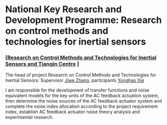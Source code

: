 # National Key Research and Development Programme: Research on control methods and technologies for inertial sensors

### **[[Research on Control Methods and Technologies for Inertial Sensors and Tianqin Centre](https://tianqin.sysu.edu.cn/) ]**  
The head of project Research on Control Methods and Technologies for Inertial Sensors: Supervisor [Jiwe Zhang](https://cmee.nefu.edu.cn/info/1074/3442.htm), participants [Yonghao Xie](https://github.io/xieyonghao)   

I am responsible for the development of transfer functions and noise equivalent models for the key units of the AC feedback actuation system, then determine the noise sources of the AC feedback actuator system and complete the noise index allocation according to the project requirement index, establish AC feedback actuator noise theory analysis and experimental research.


<!-- <p align="center">
  <big><b>Research Content Structure</b></big>
</p>

<p align="center">
  <img align="middle" width="300" src="data/tianqin.png"/>****→****<img align="middle" width="300" src="data/tianqin2.png"/><img align="middle" width="600" src="data/actuator.png"/>
</p>

After forming the theoretical model, the hardware structure and optimisation algorithms are used to improve the noise in the time-sharing control mode and the frequency-sharing control mode.

Hardware is employed with integral feedback, correlated multisampling and modulation and demodulation.

<p align="center">
  <img align="middle" width="600" src="data/chopper.png"/>
</p>

The optimization algorithm mainly uses reinforcement learning methods to optimize circuit parameters to achieve optimal circuit parameters, thus reducing circuit noise and achieving voltage noise within 10uV/Hz-1/2- in the low frequency band.   

<p align="center">
  <img align="middle" width="800" src="data/DNN.png"/>
</p>

## Acknowledgement

Thank you for the support of the National Key Technologies Research and Development Program of China.

## Contact

Jiawei Zhang(zjw@nefu.edu.cn)
